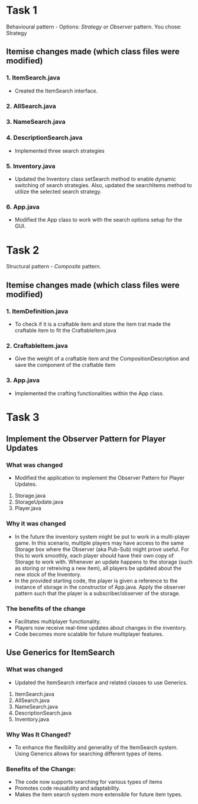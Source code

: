 # Task 1
Behavioural pattern - Options: *Strategy* or *Observer* pattern.
You chose: Strategy

## Itemise changes made (which class files were modified)
### 1. ItemSearch.java  
- Created the ItemSearch interface.
### 2. AllSearch.java
### 3. NameSearch.java
### 4. DescriptionSearch.java  
- Implemented three search strategies
### 5. Inventory.java  
- Updated the Inventory class setSearch method to enable dynamic switching of search strategies. Also, updated the searchItems method to utilize the selected search strategy.
### 6. App.java  
- Modified the App class to work with the search options setup for the GUI.

# Task 2
Structural pattern - *Composite* pattern.

## Itemise changes made (which class files were modified)
### 1. ItemDefinition.java  
- To check if it is a craftable item and store the item trat made the craftable item to fit the CraftableItem.java
### 2. CraftableItem.java  
- Give the weight of a craftable item and the CompositionDescription and save the component of the craftable item
### 3. App.java  
- Implemented the crafting functionalities within the App class.


# Task 3

## Implement the Observer Pattern for Player Updates 
### What was changed
- Modified the application to implement the Observer Pattern for Player Updates.  
1. Storage.java
2. StorageUpdate.java
3. Player.java
### Why it was changed
- In the future the inventory system might be put to work in a multi-player game. In this scenario, multiple players may have access to the same Storage box where the Observer (aka Pub-Sub) might prove useful. For this to work smoothly, each player should have their own copy of Storage to work with. Whenever an update happens to the storage (such as storing or retreiving a new item), all players be updated about the new stock of the Inventory. 
- In the provided starting code, the player is given a reference to the instance of storage in the constructor of App.java. Apply the observer pattern such that the player is a subscriber/observer of the storage.

### The benefits of the change
- Facilitates multiplayer functionality.
- Players now receive real-time updates about changes in the inventory.
- Code becomes more scalable for future multiplayer features.

## Use Generics for ItemSearch
### What was changed
- Updated the ItemSearch interface and related classes to use Generics.
1. ItemSearch.java
2. AllSearch.java
3. NameSearch.java
4. DescriptionSearch.java
5. Inventory.java
### Why Was It Changed?
- To enhance the flexibility and generality of the ItemSearch system. Using Generics allows for searching different types of items.
### Benefits of the Change:
- The code now supports searching for various types of items
- Promotes code reusability and adaptability.
- Makes the item search system more extensible for future item types.